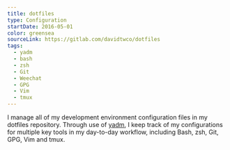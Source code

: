 ```yaml
---
title: dotfiles
type: Configuration
startDate: 2016-05-01
color: greensea
sourceLink: https://gitlab.com/davidtwco/dotfiles
tags:
  - yadm
  - bash
  - zsh
  - Git
  - Weechat
  - GPG
  - Vim
  - tmux
---
```

I manage all of my development environment configuration files in my dotfiles repository. Through use of [yadm](https://thelocehiliosan.github.io/yadm/), I keep track of my configurations for multiple key tools in my day-to-day workflow, including Bash, zsh, Git, GPG, Vim and tmux.

